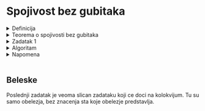 # Spojivost bez gubitaka

<details>
  <summary> Definicija </summary> <br>
  
  - U: polazni skup obelezja
  - F: polazni skup funkcionalnih zavisnosti 
  - F1: projekcija polaznog skupa funkcionalnih zavisnosti F nad skup obelezja R1
  - F2: projekcija polaznog skupa funkcionalnih zavisnosti F nad skup obelezja R2
  
![image](https://user-images.githubusercontent.com/45834270/98822092-a6c6ab00-2430-11eb-8840-585b13fd78dc.png)

  - kada uradimo uniju R1 i R2, treba da dobijemo polazno U
  - tu je bitno da se ne pojave nove torke ( nove u smislu da se nisu nalazile u polaznoj relaciji U )

</details>

<details>
  <summary> Teorema o spojivosti bez gubitaka </summary> <br>
 
![image](https://user-images.githubusercontent.com/45834270/98823816-d37bc200-2432-11eb-84a9-d4705de76c9d.png)

  - poslednji red je drugi nacin zapisivanja [projekcije](https://github.com/FTN-E2-materials/BazePodataka2/tree/main/baze2%5B20-21%5D/vezbe/v2)
  - gde se samo kaze da je recimo F1 zapravo projekcija F-a nad skupom obelezja R1

![image](https://user-images.githubusercontent.com/45834270/98824005-0cb43200-2433-11eb-9235-d50dfb669602.png)

![image](https://user-images.githubusercontent.com/45834270/98824218-53a22780-2433-11eb-95db-90ca285ddf5b.png)

  - poslednji red je drugi nacin zapisivanja da ***jedna sema relacije*** ima **STRANI KLJUC** ka ***drugoj semi relacije*** 

</details>

<details>
  <summary> Zadatak 1 </summary> <br>
  
## Polazni skup obelezja i funkcionalnih zavisnosti (U,F)

![image](https://user-images.githubusercontent.com/45834270/98825239-8dbff900-2434-11eb-8855-79faf2526a75.png)
  
## Preptostavka

![image](https://user-images.githubusercontent.com/45834270/98825265-96183400-2434-11eb-8777-cea734d288a3.png)

## Pitanje

Da li je obezbedjena spojivost SBP(seme baze podataka) bez gubitaka ?

## Odgovor

![image](https://user-images.githubusercontent.com/45834270/98829218-40925600-2439-11eb-9dd8-0ba9a8b5f540.png)

  - iako R1 i R2 nisu spojive, to ne znaci da nemamo kombinaciju koju cemo moci da spojimo recimo sa R1, a onda tu kombinaciju da spajamo sa R2, tkd idemo na sledecu kombinaciju

![image](https://user-images.githubusercontent.com/45834270/98829263-4d16ae80-2439-11eb-98d1-5118b1c75962.png)

  - R1 i R3 su spojive jer U1 presek U3 funkcionalno odredjuje U1 razlika U3
  - bitno je napomenuti, da je za spojivost bez gubitaka potrebno da **bar jedan** od ova poslednja dva reda **bude tacan**
  - odnosno R->MSO nije tacno ali posto je R->IP tacno, R1 i R3 su spojive bez gubitaka
  - cim smo utvrdili R->IP i pokazali da imamo **bar jednu ispunjenost** drugu nije ni potrebno proveravati

![image](https://user-images.githubusercontent.com/45834270/98829297-56a01680-2439-11eb-9d08-2ab727246a61.png)

  - sada spojeno R13 spajamo sa R2
  - na slajdu je nacinjena greska jer U13 presek U2 koje fz odredjuje U2 razlika U13 je zapravo M->prazan skup( umesto U13 razlika U2, treba da pise U2 razlika U13 )
  - M -> prazan skup je trivijalna fz(leva strana sadrzi sve ono sto sadrzi i desna), te smo zadovoljili teoremu o spojivosti bez gubitaka 
  - cim smo dobili jednu ispunjenost, znamo da R13 i R2 su spojive bez gubitaka
  
### Zakljucak

Posto smo uspeli da spojimo sve, to znaci da je obezbedjena spojivost bez gubitaka.

</details>

<details>
  <summary> Algoritam </summary> <br>
  
  - kada imamo vise sema relacije, **proizvoljnim** redosledom vrsimo spajanje relacija 
  - spajamo tako da u svakom koraku ono sto spajamo, mora da zadovoljava **teoremu o spojivosti bez gubitaka**
  - ako smo **proizvoljnim** redosledom pokusali da spojimo dve relacije (npr R1 i R2 kao u zadataku 1) a one nisu spojive, to ne znaci da nasa SBP ne moze da se spoji **spajanjem drugih** kombinacija (odnosno mozemo sad da probamo R1 sa nekom drugom, pa kada to dobijemo onda mozemo taj spoj da probamo da spojimo sa R2 )
  - tek kada **nikako**(ni preko jedne kombinacije) **ne mozemo da izvrsimo spajanje** sema relacija, tada SBP nema obezbedjenju **spojivost bez gubitaka**
  
  
</details>

<details>
  <summary> Napomena </summary> <br>
  
  - treba spajati seme relacije koje **odmah mogu da se spoje** (jer redosled spajanja nije bitan !)
  
</details>

<br>

## Beleske

Poslednji zadatak je veoma slican zadataku koji ce doci na kolokvijum. Tu su samo obelezja, bez znacenja sta koje obelezje predstavlja.
